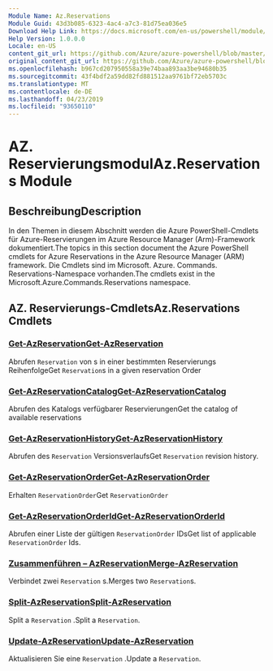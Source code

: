 ```yaml
---
Module Name: Az.Reservations
Module Guid: 43d3b085-6323-4ac4-a7c3-81d75ea036e5
Download Help Link: https://docs.microsoft.com/en-us/powershell/module/az.reservations
Help Version: 1.0.0.0
Locale: en-US
content_git_url: https://github.com/Azure/azure-powershell/blob/master/src/Reservations/Reservations/help/Az.Reservations.md
original_content_git_url: https://github.com/Azure/azure-powershell/blob/master/src/Reservations/Reservations/help/Az.Reservations.md
ms.openlocfilehash: b967cd207950558a39e74baa893aa3be94680b35
ms.sourcegitcommit: 43f4bdf2a59dd82fd881512aa9761bf72eb5703c
ms.translationtype: MT
ms.contentlocale: de-DE
ms.lasthandoff: 04/23/2019
ms.locfileid: "93650110"
---
```

# <span data-ttu-id="cc520-101">AZ. Reservierungsmodul</span><span class="sxs-lookup"><span data-stu-id="cc520-101">Az.Reservations Module</span></span>
## <span data-ttu-id="cc520-102">Beschreibung</span><span class="sxs-lookup"><span data-stu-id="cc520-102">Description</span></span>
<span data-ttu-id="cc520-103">In den Themen in diesem Abschnitt werden die Azure PowerShell-Cmdlets für Azure-Reservierungen im Azure Resource Manager (Arm)-Framework dokumentiert.</span><span class="sxs-lookup"><span data-stu-id="cc520-103">The topics in this section document the Azure PowerShell cmdlets for Azure Reservations in the Azure Resource Manager (ARM) framework.</span></span> <span data-ttu-id="cc520-104">Die Cmdlets sind im Microsoft. Azure. Commands. Reservations-Namespace vorhanden.</span><span class="sxs-lookup"><span data-stu-id="cc520-104">The cmdlets exist in the Microsoft.Azure.Commands.Reservations namespace.</span></span>

## <span data-ttu-id="cc520-105">AZ. Reservierungs-Cmdlets</span><span class="sxs-lookup"><span data-stu-id="cc520-105">Az.Reservations Cmdlets</span></span>
### [<span data-ttu-id="cc520-106">Get-AzReservation</span><span class="sxs-lookup"><span data-stu-id="cc520-106">Get-AzReservation</span></span>](Get-AzReservation.md)
<span data-ttu-id="cc520-107">Abrufen `Reservation` von s in einer bestimmten Reservierungs Reihenfolge</span><span class="sxs-lookup"><span data-stu-id="cc520-107">Get `Reservation`s in a given reservation Order</span></span>

### [<span data-ttu-id="cc520-108">Get-AzReservationCatalog</span><span class="sxs-lookup"><span data-stu-id="cc520-108">Get-AzReservationCatalog</span></span>](Get-AzReservationCatalog.md)
<span data-ttu-id="cc520-109">Abrufen des Katalogs verfügbarer Reservierungen</span><span class="sxs-lookup"><span data-stu-id="cc520-109">Get the catalog of available reservations</span></span>

### [<span data-ttu-id="cc520-110">Get-AzReservationHistory</span><span class="sxs-lookup"><span data-stu-id="cc520-110">Get-AzReservationHistory</span></span>](Get-AzReservationHistory.md)
<span data-ttu-id="cc520-111">Abrufen des `Reservation` Versionsverlaufs</span><span class="sxs-lookup"><span data-stu-id="cc520-111">Get `Reservation` revision history.</span></span>

### [<span data-ttu-id="cc520-112">Get-AzReservationOrder</span><span class="sxs-lookup"><span data-stu-id="cc520-112">Get-AzReservationOrder</span></span>](Get-AzReservationOrder.md)
<span data-ttu-id="cc520-113">Erhalten `ReservationOrder`</span><span class="sxs-lookup"><span data-stu-id="cc520-113">Get `ReservationOrder`</span></span>

### [<span data-ttu-id="cc520-114">Get-AzReservationOrderId</span><span class="sxs-lookup"><span data-stu-id="cc520-114">Get-AzReservationOrderId</span></span>](Get-AzReservationOrderId.md)
<span data-ttu-id="cc520-115">Abrufen einer Liste der gültigen `ReservationOrder` IDs</span><span class="sxs-lookup"><span data-stu-id="cc520-115">Get list of applicable `ReservationOrder` Ids.</span></span>

### [<span data-ttu-id="cc520-116">Zusammenführen – AzReservation</span><span class="sxs-lookup"><span data-stu-id="cc520-116">Merge-AzReservation</span></span>](Merge-AzReservation.md)
<span data-ttu-id="cc520-117">Verbindet zwei `Reservation` s.</span><span class="sxs-lookup"><span data-stu-id="cc520-117">Merges two `Reservation`s.</span></span>

### [<span data-ttu-id="cc520-118">Split-AzReservation</span><span class="sxs-lookup"><span data-stu-id="cc520-118">Split-AzReservation</span></span>](Split-AzReservation.md)
<span data-ttu-id="cc520-119">Split a `Reservation` .</span><span class="sxs-lookup"><span data-stu-id="cc520-119">Split a `Reservation`.</span></span>

### [<span data-ttu-id="cc520-120">Update-AzReservation</span><span class="sxs-lookup"><span data-stu-id="cc520-120">Update-AzReservation</span></span>](Update-AzReservation.md)
<span data-ttu-id="cc520-121">Aktualisieren Sie eine `Reservation` .</span><span class="sxs-lookup"><span data-stu-id="cc520-121">Update a `Reservation`.</span></span>

